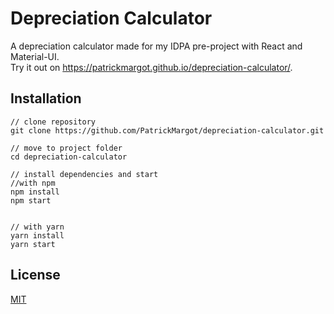 # Depreciation Calculator
A depreciation calculator made for my IDPA pre-project with React and Material-UI.  
Try it out on https://patrickmargot.github.io/depreciation-calculator/.

## Installation
```
// clone repository
git clone https://github.com/PatrickMargot/depreciation-calculator.git

// move to project folder
cd depreciation-calculator

// install dependencies and start
//with npm
npm install
npm start


// with yarn
yarn install
yarn start
```
## License
[MIT](https://choosealicense.com/licenses/mit/)
